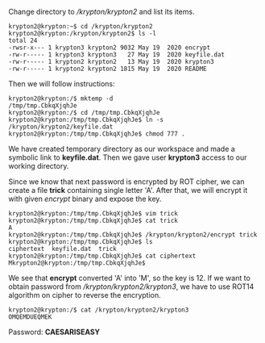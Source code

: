 Change directory to */krypton/krypton2* and list its items.

```
krypton2@krypton:~$ cd /krypton/krypton2
krypton2@krypton:/krypton/krypton2$ ls -l
total 24
-rwsr-x--- 1 krypton3 krypton2 9032 May 19  2020 encrypt
-rw-r----- 1 krypton3 krypton3   27 May 19  2020 keyfile.dat
-rw-r----- 1 krypton2 krypton2   13 May 19  2020 krypton3
-rw-r----- 1 krypton2 krypton2 1815 May 19  2020 README
```
Then we will follow instructions:

```
krypton2@krypton:/$ mktemp -d
/tmp/tmp.CbkqXjqhJe
krypton2@krypton:/$ cd /tmp/tmp.CbkqXjqhJe
krypton2@krypton:/tmp/tmp.CbkqXjqhJe$ ln -s /krypton/krypton2/keyfile.dat
krypton2@krypton:/tmp/tmp.CbkqXjqhJe$ chmod 777 .
```

We have created temporary directory as our workspace and made a symbolic link to **keyfile.dat**.
Then we gave user **krypton3** access to our working directory.

Since we know that next password is encrypted by ROT cipher, we can create a file **trick** containing single letter 'A'.
After that, we will encrypt it with given *encrypt* binary and expose the key.

```
krypton2@krypton:/tmp/tmp.CbkqXjqhJe$ vim trick
krypton2@krypton:/tmp/tmp.CbkqXjqhJe$ cat trick
A
krypton2@krypton:/tmp/tmp.CbkqXjqhJe$ /krypton/krypton2/encrypt trick
krypton2@krypton:/tmp/tmp.CbkqXjqhJe$ ls
ciphertext  keyfile.dat  trick
krypton2@krypton:/tmp/tmp.CbkqXjqhJe$ cat ciphertext
Mkrypton2@krypton:/tmp/tmp.CbkqXjqhJe$
```

We see that **encrypt** converted 'A' into 'M', so the key is 12. If we want to obtain password from */krypton/krypton2/krypton3*,
we have to use ROT14 algorithm on cipher to reverse the encryption.

```
krypton2@krypton:/$ cat /krypton/krypton2/krypton3
OMQEMDUEQMEK
```

Password: **CAESARISEASY**
